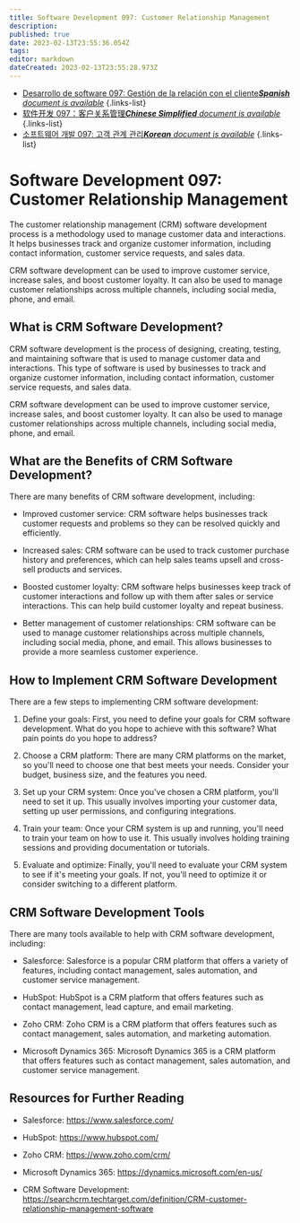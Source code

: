 ```yaml
---
title: Software Development 097: Customer Relationship Management
description: 
published: true
date: 2023-02-13T23:55:36.054Z
tags: 
editor: markdown
dateCreated: 2023-02-13T23:55:28.973Z
---
```


- [Desarrollo de software 097: Gestión de la relación con el cliente***Spanish** document is available*](/es/Knowledge-base/Software-Development/Learning/software-development-097-customer-relationship-management)
{.links-list}
- [软件开发 097：客户关系管理***Chinese Simplified** document is available*](/zh/Knowledge-base/Software-Development/Learning/software-development-097-customer-relationship-management)
{.links-list}
- [소프트웨어 개발 097: 고객 관계 관리***Korean** document is available*](/ko/Knowledge-base/Software-Development/Learning/software-development-097-customer-relationship-management)
{.links-list}


# Software Development 097: Customer Relationship Management

The customer relationship management (CRM) software development process is a methodology used to manage customer data and interactions. It helps businesses track and organize customer information, including contact information, customer service requests, and sales data. 

CRM software development can be used to improve customer service, increase sales, and boost customer loyalty. It can also be used to manage customer relationships across multiple channels, including social media, phone, and email. 

## What is CRM Software Development?

CRM software development is the process of designing, creating, testing, and maintaining software that is used to manage customer data and interactions. This type of software is used by businesses to track and organize customer information, including contact information, customer service requests, and sales data. 

CRM software development can be used to improve customer service, increase sales, and boost customer loyalty. It can also be used to manage customer relationships across multiple channels, including social media, phone, and email. 

## What are the Benefits of CRM Software Development?

There are many benefits of CRM software development, including: 

- Improved customer service: CRM software helps businesses track customer requests and problems so they can be resolved quickly and efficiently.

- Increased sales: CRM software can be used to track customer purchase history and preferences, which can help sales teams upsell and cross-sell products and services.

- Boosted customer loyalty: CRM software helps businesses keep track of customer interactions and follow up with them after sales or service interactions. This can help build customer loyalty and repeat business.

- Better management of customer relationships: CRM software can be used to manage customer relationships across multiple channels, including social media, phone, and email. This allows businesses to provide a more seamless customer experience.

## How to Implement CRM Software Development

There are a few steps to implementing CRM software development: 

1. Define your goals: First, you need to define your goals for CRM software development. What do you hope to achieve with this software? What pain points do you hope to address? 

2. Choose a CRM platform: There are many CRM platforms on the market, so you'll need to choose one that best meets your needs. Consider your budget, business size, and the features you need. 

3. Set up your CRM system: Once you've chosen a CRM platform, you'll need to set it up. This usually involves importing your customer data, setting up user permissions, and configuring integrations. 

4. Train your team: Once your CRM system is up and running, you'll need to train your team on how to use it. This usually involves holding training sessions and providing documentation or tutorials. 

5. Evaluate and optimize: Finally, you'll need to evaluate your CRM system to see if it's meeting your goals. If not, you'll need to optimize it or consider switching to a different platform. 

## CRM Software Development Tools

There are many tools available to help with CRM software development, including: 

- Salesforce: Salesforce is a popular CRM platform that offers a variety of features, including contact management, sales automation, and customer service management. 

- HubSpot: HubSpot is a CRM platform that offers features such as contact management, lead capture, and email marketing. 

- Zoho CRM: Zoho CRM is a CRM platform that offers features such as contact management, sales automation, and marketing automation. 

- Microsoft Dynamics 365: Microsoft Dynamics 365 is a CRM platform that offers features such as contact management, sales automation, and customer service management. 

## Resources for Further Reading

- Salesforce: https://www.salesforce.com/

- HubSpot: https://www.hubspot.com/

- Zoho CRM: https://www.zoho.com/crm/

- Microsoft Dynamics 365: https://dynamics.microsoft.com/en-us/

- CRM Software Development: https://searchcrm.techtarget.com/definition/CRM-customer-relationship-management-software